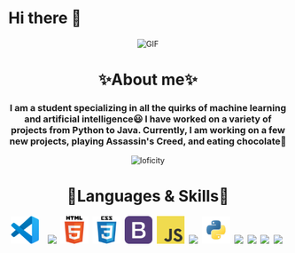 # Hi there 👋
<div align="center">
<img hight="300" width="700" alt="GIF" align="center" src="https://github.com/blackcater/blackcater/raw/main/images/banner.gif">

# ✨About me✨

### I am a student specializing in all the quirks of machine learning and artificial intelligence😃 I have worked on a variety of projects from Python to Java. Currently, I am working on a few new projects, playing Assassin's Creed, and eating chocolate🍫
<p align="center">
<img alt="loficity" width="600px" src="https://github.com/HyunCafe/HyunCafe/raw/main/assests/loficity.gif"</img>
</p>

# 🌸Languages & Skills🌸
<div>
  <img width=50px src="https://raw.githubusercontent.com/github/explore/80688e429a7d4ef2fca1e82350fe8e3517d3494d/topics/visual-studio-code/visual-studio-code.png">&nbsp;&nbsp;&nbsp;
  <img width=50px src=["https://cdn.freebiesupply.com/logos/large/2x/eclipse-11-logo-png-transparent.png"](https://upload.wikimedia.org/wikipedia/commons/thumb/9/9c/IntelliJ_IDEA_Icon.svg/1200px-IntelliJ_IDEA_Icon.svg.png)>&nbsp;
  <img width=50px src="https://raw.githubusercontent.com/github/explore/80688e429a7d4ef2fca1e82350fe8e3517d3494d/topics/html/html.png">&nbsp;
  <img width=50px src="https://raw.githubusercontent.com/github/explore/80688e429a7d4ef2fca1e82350fe8e3517d3494d/topics/css/css.png">&nbsp;
  <img width=50px src="https://raw.githubusercontent.com/github/explore/80688e429a7d4ef2fca1e82350fe8e3517d3494d/topics/bootstrap/bootstrap.png">&nbsp;
  <img width=50px src="https://raw.githubusercontent.com/github/explore/80688e429a7d4ef2fca1e82350fe8e3517d3494d/topics/javascript/javascript.png">&nbsp;
  <img width=50px src="https://seeklogo.com/images/N/nodejs-logo-FBE122E377-seeklogo.com.png">&nbsp;
  <img width=50px src="https://raw.githubusercontent.com/github/explore/80688e429a7d4ef2fca1e82350fe8e3517d3494d/topics/python/python.png">&nbsp;
  <img width=50px src="https://upload.wikimedia.org/wikipedia/commons/1/18/C_Programming_Language.svg">&nbsp;
  <img width=50px src="https://brandslogos.com/wp-content/uploads/images/large/java-logo-1.png">&nbsp;
  <img width=50px src="https://upload.wikimedia.org/wikipedia/commons/thumb/5/5f/Windows_logo_-_2012.svg/2048px-Windows_logo_-_2012.svg.png">&nbsp;
  <img width=50px src="https://cdn-icons-png.flaticon.com/512/518/518713.png">&nbsp;
</div>

<!--
**aks7816/aks7816** is a ✨ _special_ ✨ repository because its `README.md` (this file) appears on your GitHub profile.
<a href="#"><img align="center" src="https://github.com/blackcater/blackcater/raw/main/images/banner.gif" width="500 " height="500" /></a>

-->
